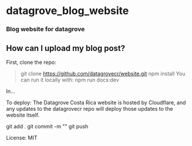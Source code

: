# datagrove_blog_website
### Blog website for datagrove

## How can I upload my blog post?

First, clone the repo:

> git clone https://github.com/datagrovecr/website.git
> npm install
> You can run it locally with:
> npm run docs:dev

In...

To deploy: The Datagrove Costa Rica website is hosted by Cloudflare, and any updates to the datagrovecr repo will deploy those updates to the website itself.

git add .
git commit -m "<insert message describing changes>"
git push

License: MIT
